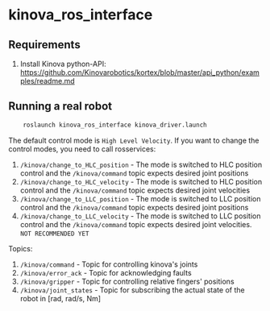 # kinova_ros_interface

## Requirements
1. Install Kinova python-API:
https://github.com/Kinovarobotics/kortex/blob/master/api_python/examples/readme.md

## Running a real robot
``` bash
    roslaunch kinova_ros_interface kinova_driver.launch
```

The default control mode is `High Level Velocity`. If you want to change the control modes, you need to call rosservices:
1. `/kinova/change_to_HLC_position` - The mode is switched to HLC position control and the `/kinova/command` topic expects desired joint positions
2. `/kinova/change_to_HLC_velocity` - The mode is switched to HLC position control and the `/kinova/command` topic expects desired joint velocities
3. `/kinova/change_to_LLC_position` - The mode is switched to LLC position control and the `/kinova/command` topic expects desired joint positions
4. `/kinova/change_to_LLC_velocity` - The mode is switched to LLC position control and the `/kinova/command` topic expects desired joint velocities. `NOT RECOMMENDED YET`

Topics:
1. `/kinova/command` - Topic for controlling kinova's joints
2. `/kinova/error_ack` - Topic for acknowledging faults
3. `/kinova/gripper` - Topic for controlling relative fingers' positions
4. `/kinova/joint_states` - Topic for subscribing the actual state of the robot in [rad, rad/s, Nm]






